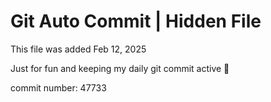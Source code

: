 # Git Auto Commit | Hidden File

This file was added Feb 12, 2025

Just for fun and keeping my daily git commit active 🤪

commit number: 47733
